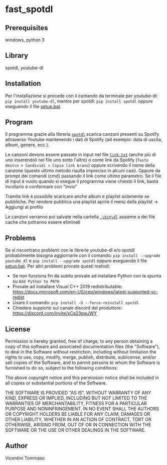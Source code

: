 ﻿# fast_spotdl


## Prerequisites
windows, python 3

## Library
spotdl, youtube-dl

## Installation
Per l'installazione si procede con il comando da terminale per youtube-dl: `pip install youtube-dl`, mentre per spotdl: `pip install spotdl` oppure eseguendo il file [setup.bat](\setup.bat).

## Program
Il programma grazie alla libreria [`spotdl`](https://github.com/spotDL/spotify-downloader) scarica canzoni presenti su Spotify attraverso Youtube mantenendo i dati di Spotify (ad esempio: data di uscita, album, genere, ecc.).

Le canzoni devono essere passate in input nel file [`link.txt`](.\bin\link.txt) (anche più di uno inserendoli nel file uno sotto l'altro) o come link da Spotify (`Tasto destro > Condividi > Copia link brano`) oppure scrivendo il nome della canzone (questo ultimo metodo risulta impreciso in alcuni casi).
Oppure da prompt dei comandi (cmd) passando il link come ultimo parametro.
Se il file di input è vuoto quando si esegue il programma viene chiesto il link, basta incollarlo e confermare con "Invio"

Tramite link è possibile scaricare anche album e playlist solamente se pubbliche.
Per rendere pubblica una playlist aprire il menù della playlist -> Aggiungi al profilo

Le canzoni verranno poi salvate nella cartella [`.\bin\dl`](.\bin\dl) assieme a dei file cache che potranno essere eliminati

## Problems
Se si riscontrano problemi con le librerie youtube-dl e/o spotdl probabilmente bisogna aggiornarle con il comando: `pip install --upgrade youtube_dl` e `pip install --upgrade spotdl` oppure eseguendo il file [setup.bat](\setup.bat).
Per altri problemi provate questi metodi:
- Se non funziona fin da subito provate ad installare Python con la spunta su `Add Python to PATH`
- Provate ad installare Visual C++ 2019 redistributable: https://docs.microsoft.com/en-US/cpp/windows/latest-supported-vc-redist
- Usare il comando: `pip install -U --force-reinstall spotdl`
- Chiedere supporto sul canale discord del produttore: https://discord.com/invite/xCa23pwJWY

## License
Permission is hereby granted, free of charge, to any person obtaining a copy of this software and associated documentation files (the "Software"), to deal in the Software without restriction, including without limitation the rights to use, copy, modify, merge, publish, distribute, sublicense, and/or sell copies of the Software, and to permit persons to whom the Software is furnished to do so, subject to the following conditions:

The above copyright notice and this permission notice shall be included in all copies or substantial portions of the Software.

THE SOFTWARE IS PROVIDED "AS IS", WITHOUT WARRANTY OF ANY KIND, EXPRESS OR IMPLIED, INCLUDING BUT NOT LIMITED TO THE WARRANTIES OF MERCHANTABILITY, FITNESS FOR A PARTICULAR PURPOSE AND NONINFRINGEMENT. IN NO EVENT SHALL THE AUTHORS OR COPYRIGHT HOLDERS BE LIABLE FOR ANY CLAIM, DAMAGES OR OTHER LIABILITY, WHETHER IN AN ACTION OF CONTRACT, TORT OR OTHERWISE, ARISING FROM, OUT OF OR IN CONNECTION WITH THE SOFTWARE OR THE USE OR OTHER DEALINGS IN THE SOFTWARE.

## Author
Vicentini Tommaso
